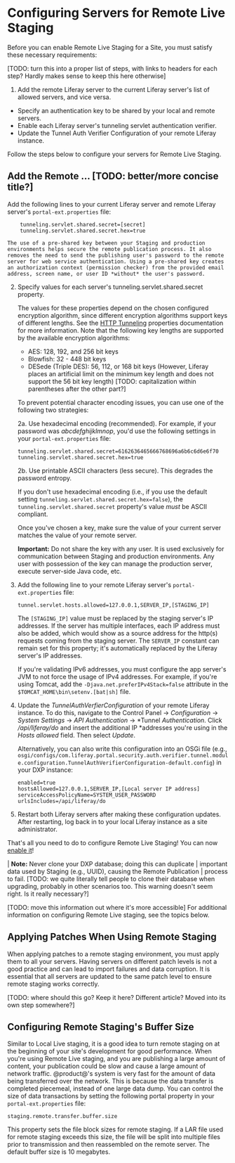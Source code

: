 # Configuring Servers for Remote Live Staging

Before you can enable Remote Live Staging for a Site, you must satisfy these necessary requirements:

[TODO: turn this into a proper list of steps, with links to headers for each step? Hardly makes sense to keep this here otherwise]
1. Add the remote Liferay server to the current Liferay server's list of allowed servers, and vice versa.
- Specify an authentication key to be shared by your local and remote servers.
- Enable each Liferay server's tunneling servlet authentication verifier.
- Update the Tunnel Auth Verifier Configuration of your remote Liferay instance.

Follow the steps below to configure your servers for Remote Live Staging.

## Add the Remote ... [TODO: better/more concise title?]

Add the following lines to your current Liferay server and remote Liferay server's `portal-ext.properties` file:

        tunneling.servlet.shared.secret=[secret]
        tunneling.servlet.shared.secret.hex=true

    The use of a pre-shared key between your Staging and production environments helps secure the remote publication process. It also removes the need to send the publishing user's password to the remote server for web service authentication. Using a pre-shared key creates an authorization context (permission checker) from the provided email address, screen name, or user ID *without* the user's password.

2.  Specify values for each server's tunneling.servlet.shared.secret property.

    The values for these properties depend on the chosen configured encryption algorithm, since different encryption algorithms support keys of different lengths. See the [HTTP Tunneling](@platform-ref@/7.2-latest/propertiesdoc/portal.properties.html#HTTP%20Tunneling) properties documentation for more information. Note that the following key lengths are supported by the available encryption algorithms:

    - AES: 128, 192, and 256 bit keys
    - Blowfish: 32 - 448 bit keys
    - DESede (Triple DES): 56, 112, or 168 bit keys (However, Liferay places an artificial limit on the minimum key length and does not support the 56 bit key length) [TODO: capitalization within parentheses after the other part?]

    To prevent potential character encoding issues, you can use one of the following two strategies:

    2a. Use hexadecimal encoding (recommended). For example, if your password was *abcdefghijklmnop*, you'd use the following settings in your `portal-ext.properties` file:

        tunneling.servlet.shared.secret=6162636465666768696a6b6c6d6e6f70
        tunneling.servlet.shared.secret.hex=true

    2b. Use printable ASCII characters (less secure). This degrades the password entropy.

    If you don't use hexadecimal encoding (i.e., if you use the default setting `tunneling.servlet.shared.secret.hex=false`), the `tunneling.servlet.shared.secret` property's value *must* be ASCII compliant.

    Once you've chosen a key, make sure the value of your current server matches the value of your remote server.

    **Important:** Do not share the key with any user. It is used exclusively for communication between Staging and production environments. Any user with possession of the key can manage the production server, execute server-side Java code, etc.

3.  Add the following line to your remote Liferay server's
    `portal-ext.properties` file:

        tunnel.servlet.hosts.allowed=127.0.0.1,SERVER_IP,[STAGING_IP]

    The `[STAGING_IP]` value must be replaced by the staging server's IP addresses. If the server has multiple interfaces, each IP address must also be added, which would show as a source address for the http(s) requests coming from the staging server. The `SERVER_IP` constant can remain set for this property; it's automatically replaced by the Liferay server's IP addresses.

    If you're validating IPv6 addresses, you must configure the app server's JVM to not force the usage of IPv4 addresses. For example, if you're using Tomcat, add the `-Djava.net.preferIPv4Stack=false` attribute in the `$TOMCAT_HOME\bin\setenv.[bat|sh]` file.

5.  Update the *TunnelAuthVerfierConfiguration* of your remote Liferay instance. To do this, navigate to the Control Panel &rarr; *Configuration* &rarr; *System Settings* &rarr; *API Authentication* &rarr; *Tunnel *Authentication*. Click */api/liferay/do* and insert the additional IP *addresses you're using in the *Hosts allowed* field. Then select *Update*.

    Alternatively, you can also write this configuration into an OSGi file (e.g., `osgi/configs/com.liferay.portal.security.auth.verifier.tunnel.module.configuration.TunnelAuthVerifierConfiguration-default.config`) in your DXP instance:

        enabled=true
        hostsAllowed=127.0.0.1,SERVER_IP,[Local server IP address]
        serviceAccessPolicyName=SYSTEM_USER_PASSWORD
        urlsIncludes=/api/liferay/do

6.  Restart both Liferay servers after making these configuration updates. After restarting, log back in to your local Liferay instance as a site administrator.

That's all you need to do to configure Remote Live Staging! You can now
[enable it](/docs/7-1/user/-/knowledge_base/u/enabling-remote-live-staging)!

| **Note:** Never clone your DXP database; doing this can duplicate
| important data used by Staging (e.g., UUID), causing the Remote Publication
| process to fail.  [TODO: we quite literally tell people to clone their database when upgrading, probably in other scenarios too. This warning doesn't seem right. Is it really necessary?]


[TODO: move this information out where it's more accessible]
For additional information on configuring Remote Live staging, see the topics
below.

## Applying Patches When Using Remote Staging

When applying patches to a remote staging environment, you must apply them to
all your servers. Having servers on different patch levels is not a good
practice and can lead to import failures and data corruption. It is essential
that all servers are updated to the same patch level to ensure remote staging
works correctly.

[TODO: where should this go? Keep it here? Different article? Moved into its own step somewhere?]
## Configuring Remote Staging's Buffer Size

Similar to Local Live staging, it is a good idea to turn remote staging on at
the beginning of your site's development for good performance. When you're using
Remote Live staging, and you are publishing a large amount of content, your
publication could be slow and cause a large amount of network traffic.
@product@'s system is very fast for the amount of data being transferred over
the network. This is because the data transfer is completed piecemeal, instead
of one large data dump. You can control the size of data transactions by setting
the following portal property in your `portal-ext.properties` file:

    staging.remote.transfer.buffer.size

This property sets the file block sizes for remote staging. If a LAR file used
for remote staging exceeds this size, the file will be split into multiple files
prior to transmission and then reassembled on the remote server. The default
buffer size is 10 megabytes.
